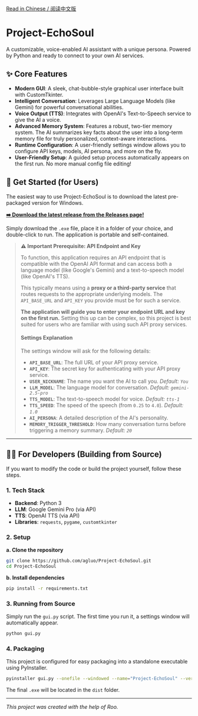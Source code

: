 [Read in Chinese / 阅读中文版](README.zh-CN.md)

# Project-EchoSoul

A customizable, voice-enabled AI assistant with a unique persona. Powered by Python and ready to connect to your own AI services.

## ✨ Core Features

- **Modern GUI**: A sleek, chat-bubble-style graphical user interface built with CustomTkinter.
- **Intelligent Conversation**: Leverages Large Language Models (like Gemini) for powerful conversational abilities.
- **Voice Output (TTS)**: Integrates with OpenAI's Text-to-Speech service to give the AI a voice.
- **Advanced Memory System**: Features a robust, two-tier memory system. The AI summarizes key facts about the user into a long-term memory file for truly personalized, context-aware interactions.
- **Runtime Configuration**: A user-friendly settings window allows you to configure API keys, models, AI persona, and more on the fly.
- **User-Friendly Setup**: A guided setup process automatically appears on the first run. No more manual config file editing!

## 🚀 Get Started (for Users)

The easiest way to use Project-EchoSoul is to download the latest pre-packaged version for Windows.

**[➡️ Download the latest release from the Releases page!](https://github.com/agluo/Project-EchoSoul/releases/latest)**

Simply download the `.exe` file, place it in a folder of your choice, and double-click to run. The application is portable and self-contained.

> **⚠️ Important Prerequisite: API Endpoint and Key**
>
> To function, this application requires an API endpoint that is compatible with the OpenAI API format and can access both a language model (like Google's Gemini) and a text-to-speech model (like OpenAI's TTS).
>
> This typically means using a **proxy or a third-party service** that routes requests to the appropriate underlying models. The `API_BASE_URL` and `API_KEY` you provide must be for such a service.
>
> **The application will guide you to enter your endpoint URL and key on the first run.** Setting this up can be complex, so this project is best suited for users who are familiar with using such API proxy services.
>
> #### Settings Explanation
> The settings window will ask for the following details:
> -   **`API_BASE_URL`**: The full URL of your API proxy service.
> -   **`API_KEY`**: The secret key for authenticating with your API proxy service.
> -   **`USER_NICKNAME`**: The name you want the AI to call you. *Default: `You`*
> -   **`LLM_MODEL`**: The language model for conversation. *Default: `gemini-2.5-pro`*
> -   **`TTS_MODEL`**: The text-to-speech model for voice. *Default: `tts-1`*
> -   **`TTS_SPEED`**: The speed of the speech (from `0.25` to `4.0`). *Default: `1.0`*
> -   **`AI_PERSONA`**: A detailed description of the AI's personality.
> -   **`MEMORY_TRIGGER_THRESHOLD`**: How many conversation turns before triggering a memory summary. *Default: `20`*

---

## 👨‍💻 For Developers (Building from Source)

If you want to modify the code or build the project yourself, follow these steps.

### 1. Tech Stack
- **Backend**: Python 3
- **LLM**: Google Gemini Pro (via API)
- **TTS**: OpenAI TTS (via API)
- **Libraries**: `requests`, `pygame`, `customtkinter`

### 2. Setup
**a. Clone the repository**
```bash
git clone https://github.com/agluo/Project-EchoSoul.git
cd Project-EchoSoul
```

**b. Install dependencies**
```bash
pip install -r requirements.txt
```

### 3. Running from Source
Simply run the `gui.py` script. The first time you run it, a settings window will automatically appear.

```bash
python gui.py
```

### 4. Packaging
This project is configured for easy packaging into a standalone executable using PyInstaller.
```bash
pyinstaller gui.py --onefile --windowed --name="Project-EchoSoul" --version-file version.txt
```
The final `.exe` will be located in the `dist` folder.

---
*This project was created with the help of Roo.*